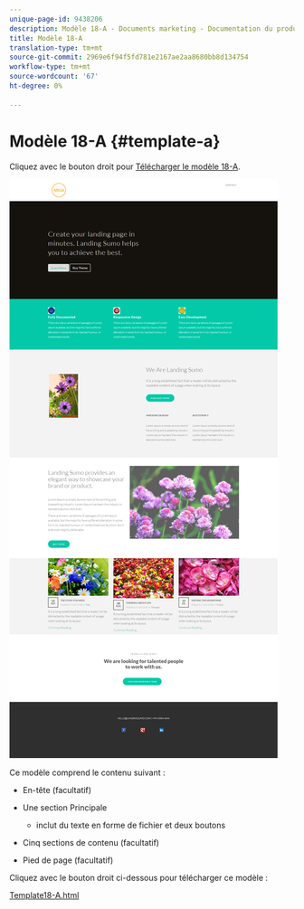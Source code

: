```yaml
---
unique-page-id: 9438206
description: Modèle 18-A - Documents marketing - Documentation du produit
title: Modèle 18-A
translation-type: tm+mt
source-git-commit: 2969e6f94f5fd781e2167ae2aa8680bb8d134754
workflow-type: tm+mt
source-wordcount: '67'
ht-degree: 0%

---
```



# Modèle 18-A {#template-a}

Cliquez avec le bouton droit pour [Télécharger le modèle 18-A](http://docs.marketo.com/download/attachments/9438206/template-18a.html?version=1&amp;modificationdate=1439843149000&amp;api=v2).

![](assets/image2015-8-17-17-3a57-3a23.png)

Ce modèle comprend le contenu suivant :

* En-tête (facultatif)
* Une section Principale

   * inclut du texte en forme de fichier et deux boutons

* Cinq sections de contenu (facultatif)
* Pied de page (facultatif)

Cliquez avec le bouton droit ci-dessous pour télécharger ce modèle :

[Template18-A.html](http://docs.marketo.com/download/attachments/9438206/template-18a.html?version=1&amp;modificationdate=1439843149000&amp;api=v2)
